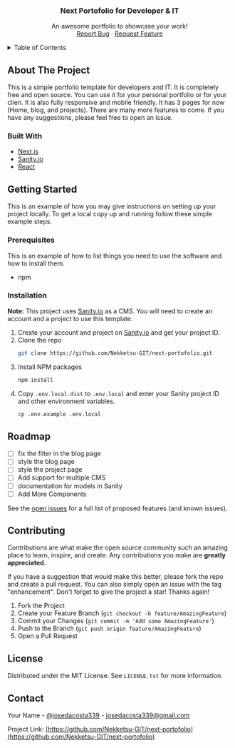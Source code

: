 <div align="center">
  <h3 align="center">Next Portofolio for Developer & IT</h3>
  <p align="center">
    An awesome portfolio to showcase your work!
    <br />
    <a href="https://github.com/Nekketsu-GIT/next-portofolio/issues">Report Bug</a>
    ·
    <a href="https://github.com/Nekketsu-GIT/next-portofolio/issues">Request Feature</a>
  </p>
</div>



<!-- TABLE OF CONTENTS -->
<details>
  <summary>Table of Contents</summary>
  <ol>
    <li>
      <a href="#about-the-project">About The Project</a>
      <ul>
        <li><a href="#built-with">Built With</a></li>
      </ul>
    </li>
    <li>
      <a href="#getting-started">Getting Started</a>
      <ul>
        <li><a href="#prerequisites">Prerequisites</a></li>
        <li><a href="#installation">Installation</a></li>
      </ul>
    </li>
    <li><a href="#roadmap">Roadmap</a></li>
    <li><a href="#contributing">Contributing</a></li>
    <li><a href="#license">License</a></li>
    <li><a href="#contact">Contact</a></li>
  </ol>
</details>



<!-- ABOUT THE PROJECT -->
## About The Project

This is a simple portfolio template for developers and IT. It is completely free and open source. You can use it for your personal portfolio or for your clien. It is also fully responsive and mobile friendly.
It has 3 pages for now (Home, blog, and projects).
There are many more features to come. If you have any suggestions, please feel free to open an issue.



### Built With

* [Next.js](https://nextjs.org/)
* [Sanity.io](https://sanity.io)
* [React](https://reactjs.org/)



<!-- GETTING STARTED -->
## Getting Started

This is an example of how you may give instructions on setting up your project locally.
To get a local copy up and running follow these simple example steps.

### Prerequisites

This is an example of how to list things you need to use the software and how to install them.
* npm
### Installation

__Note:__ This project uses [Sanity.io](https://sanity.io) as a CMS. You will need to create an account and a project to use this template.

1. Create your account and project on [Sanity.io](https://sanity.io) and get your project ID.
2. Clone the repo
   ```sh
   git clone https://github.com/Nekketsu-GIT/next-portofolio.git
   ```
3. Install NPM packages
   ```sh
   npm install
   ```
4. Copy `.env.local.dist` to `.env.local` and enter your Sanity project ID and other environment variables.
   ```sh
   cp .env.example .env.local
   ```


<!-- ROADMAP -->
## Roadmap

- [ ] fix the filter in the blog page
- [ ] style the blog page
- [ ] style the project page
- [ ] Add support for multiple CMS
- [ ] documentation for models in Sanity
- [ ] Add More Components

See the [open issues](https://github.com/Nekketsu-GIT/next-portofolio/issues) for a full list of proposed features (and known issues).




<!-- CONTRIBUTING -->
## Contributing

Contributions are what make the open source community such an amazing place to learn, inspire, and create. Any contributions you make are **greatly appreciated**.

If you have a suggestion that would make this better, please fork the repo and create a pull request. You can also simply open an issue with the tag "enhancement".
Don't forget to give the project a star! Thanks again!

1. Fork the Project
2. Create your Feature Branch (`git checkout -b feature/AmazingFeature`)
3. Commit your Changes (`git commit -m 'Add some AmazingFeature'`)
4. Push to the Branch (`git push origin feature/AmazingFeature`)
5. Open a Pull Request




<!-- LICENSE -->
## License

Distributed under the MIT License. See `LICENSE.txt` for more information.




<!-- CONTACT -->
## Contact

Your Name - [@josedacosta339](https://twitter.com/josedacosta338) - josedacosta339@gmail.com

Project Link: [https://github.com/Nekketsu-GIT/next-portofolio](https://github.com/Nekketsu-GIT/next-portofolio)

